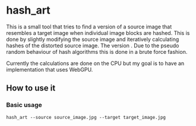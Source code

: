 # hash_art

This is a small tool that tries to find a version of a source image that resembles a target image when individual image blocks are hashed. This is done by slightly modifying the source image and iteratively calculating hashes of the distorted source image. The version . Due to the pseudo random behaviour of hash algorithms this is done in a brute force fashion.

Currently the calculations are done on the CPU but my goal is to have an implementation that uses WebGPU.

## How to use it

### Basic usage

```
hash_art --source source_image.jpg --target target_image.jpg
```
